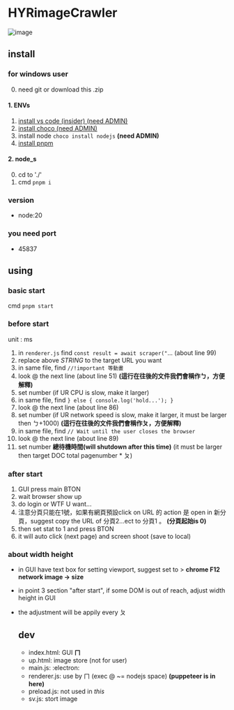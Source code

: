 # HYRimageCrawler
![image](https://github.com/andythebreaker/HYRimageCrawler/assets/43373581/3c37e891-73ff-48a9-938e-5971f102ce63)

## install

### for windows user

0. need git or download this .zip

#### 1. ENVs

1. [install vs code (insider) (need ADMIN)](https://code.visualstudio.com/insiders/)
2. [install choco (need ADMIN)](https://docs.chocolatey.org/en-us/choco/setup#install-with-powershell.exe)
3. install node `choco install nodejs` **(need ADMIN)**
4. [install pnpm](/install_how_to/pnpm.txt)

#### 2. node_s

0. cd to './'
1. cmd `pnpm i`

### version

- node:20

### you need port

- 45837

## using

### basic start

cmd `pnpm start`

### before start

unit : ms

1. in `renderer.js` find `const result = await scraper("`... (about line 99)
2. replace above *STRING* to the target URL you want
3. in same file, find `//!important 等動畫`
4. look @ the next line (about line 51) **(這行在往後的文件我們會稱作ㄅ，方便解釋)**
5. set number (if UR CPU is slow, make it larger)
6. in same file, find `} else { console.log('hold...'); }`
7. look @ the next line (about line 86)
8. set number (if UR network speed is slow, make it larger, it must be larger then ㄅ+1000) **(這行在往後的文件我們會稱作ㄆ，方便解釋)**
9. in same file, find `// Wait until the user closes the browser`
10. look @ the next line (about line 89)
11. set number **總待機時間(will shutdown after this time)** (it must be larger then target DOC total pagenumber * ㄆ)

### after start

1. GUI press main BTON
2. wait browser show up
3. do login or WTF U want...
4. 注意分頁只能在1號，如果有網頁預設click on URL 的 action 是 open in 新分頁，suggest copy the URL of 分頁2...ect to 分頁1 。 **(分頁起始is 0)**
5. then set stat to 1 and press BTON
6. it will auto click (next page) and screen shoot (save to local)

### about width height

- in GUI have text box for setting viewport, suggest set to > **chrome F12 network image -> size**
- in point 3 section "after start", if some DOM is out of reach, adjust width height in GUI
- the adjustment will be appily every ㄆ

  ## dev

  - index.html: GUI **ㄇ**
  - up.html: image store (not for user)
  - main.js: :electron:
  - renderer.js: use by ㄇ (exec @ ~= nodejs space) **(puppeteer is in here)**
  - preload.js: not used in *this*
  - sv.js: stort image
